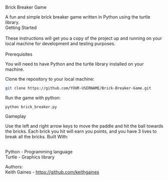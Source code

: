 Brick Breaker Game

A fun and simple brick breaker game written in Python using the turtle library.<br>
Getting Started
<br>
<br>
These instructions will get you a copy of the project up and running on your local machine for development and testing purposes.
<br>
<br>
Prerequisites

You will need to have Python and the turtle library installed on your machine.

Clone the repository to your local machine:
```bash
git clone https://github.com/YOUR-USERNAME/Brick-Breaker-Game.git
```

Run the game with python:

```
python brick_breaker.py
```

Gameplay

Use the left and right arrow keys to move the paddle and hit the ball towards the bricks. Each brick you hit will earn you points, and you have 3 lives to break all the bricks.
Built With: <br>
<br>

Python - Programming language<br>
Turtle - Graphics library



Authors:
<br>
Keith Gaines - https://github.com/keithgaines
